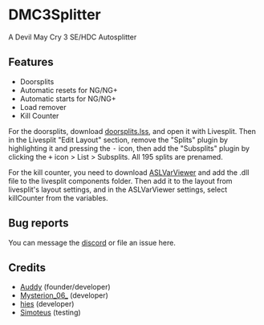 # DMC3Splitter
A Devil May Cry 3 SE/HDC Autosplitter

## Features
  * Doorsplits
  * Automatic resets for NG/NG+
  * Automatic starts for NG/NG+
  * Load remover
  * Kill Counter
  
For the doorsplits, download <a href="https://raw.githubusercontent.com/Mysterion06/DMC3Splitter/master/doorsplits.lss" download>doorsplits.lss</a>, and open it with Livesplit. Then in the Livesplit "Edit Layout" section, remove the "Splits" plugin by highlighting it and pressing the <kbd>-</kbd> icon, then add the "Subsplits" plugin by clicking the <kbd>+</kbd> icon > List > Subsplits. All 195 splits are prenamed.

For the kill counter, you need to download [ASLVarViewer](https://github.com/hawkerm/LiveSplit.ASLVarViewer/releases) and add the .dll file to the livesplit components folder. Then add it to the layout from livesplit's layout settings, and in the ASLVarViewer settings, select killCounter from the variables.

## Bug reports
You can message the [discord](https://discord.gg/yhJdCHm) or file an issue here.

## Credits
  * [Auddy](https://www.speedrun.com/user/auddy) (founder/developer)
  * [Mysterion_06_](https://www.speedrun.com/user/Mysterion_06_) (developer)
  * [hies](https://www.speedrun.com/user/hies) (developer)
  * [Simoteus](https://www.speedrun.com/user/Simoteus) (testing)
